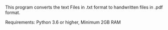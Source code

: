 This program converts the text Files in .txt format to handwritten files in .pdf format.

Requirements: Python 3.6 or higher, Minimum 2GB RAM
